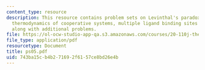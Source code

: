 ```yaml
---
content_type: resource
description: This resource contains problem sets on Levinthal's paradox, statistical
  thermodynamics of cooperative systems, multiple ligand binding sites on a protein,
  along with additional problems.
file: https://ol-ocw-studio-app-qa.s3.amazonaws.com/courses/20-110j-thermodynamics-of-biomolecular-systems-fall-2005/743ba15cb4b271692f6157ce8bd26e4b_ps05.pdf
file_type: application/pdf
resourcetype: Document
title: ps05.pdf
uid: 743ba15c-b4b2-7169-2f61-57ce8bd26e4b
---
```

